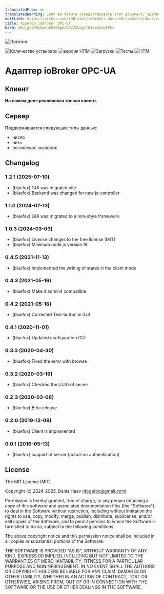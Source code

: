```yaml
---
translatedFrom: en
translatedWarning: Если вы хотите отредактировать этот документ, удалите поле «translationFrom», в противном случае этот документ будет снова автоматически переведен
editLink: https://github.com/ioBroker/ioBroker.docs/edit/master/docs/ru/adapterref/iobroker.opcua/README.md
title: Адаптер ioBroker OPC-UA
hash: ZKUjg+3F0nXeXnb9ZO8gk/hZ7Z2bbg1fWIka4y6mIFk=
---
```

![Логотип](../../../en/adapterref/iobroker.opcua/admin/opcua.png)

![Количество установок](http://iobroker.live/badges/opcua-stable.svg)
![версия НПМ](http://img.shields.io/npm/v/iobroker.opcua.svg)
![Загрузки](https://img.shields.io/npm/dm/iobroker.opcua.svg)
![Тесты](https://travis-ci.org/ioBroker/ioBroker.opcua.svg?branch=master)
![НПМ](https://nodei.co/npm/iobroker.opcua.png?downloads=true)

# Адаптер ioBroker OPC-UA
## Клиент
**На самом деле реализован только клиент.**

## Сервер
Поддерживаются следующие типы данных:

- число
- нить
- логическое значение

<!-- Заполнитель для следующей версии (в начале строки):

### **РАБОТА В ХОДЕ** -->

## Changelog
### 1.2.1 (2025-07-10)
* (bluefox) GUI was migrated vite
* (bluefox) Backend was changed for new js-controller

### 1.1.0 (2024-07-13)
* (bluefox) GUI was migrated to a non-style framework

### 1.0.3 (2024-03-03)
* (bluefox) License changes to the free license (MIT)
* (bluefox) Minimum node.js version 16

### 0.4.5 (2021-11-13)
* (bluefox) Implemented the writing of states in the client mode

### 0.4.3 (2021-05-16)
* (bluefox) Make it admin4 compatible

### 0.4.2 (2021-05-16)
* (bluefox) Corrected Test-button in GUI

### 0.4.1 (2020-11-01)
* (bluefox) Updated configuration GUI

### 0.3.3 (2020-04-30)
* (bluefox) Fixed the error with browse

### 0.3.2 (2020-03-19)
* (bluefox) Checked the UUID of server

### 0.2.3 (2020-03-08)
* (bluefox) Beta release

### 0.2.0 (2019-12-09)
* (bluefox) Client is implemented

### 0.0.1 (2016-05-13)
* (bluefox) support of server (actual no authentication)

## License
The MIT License (MIT)

Copyright (c) 2024-2025, Denis Haev (dogafox@gmail.com)

Permission is hereby granted, free of charge, to any person obtaining a copy
of this software and associated documentation files (the "Software"), to deal
in the Software without restriction, including without limitation the rights
to use, copy, modify, merge, publish, distribute, sublicense, and/or sell
copies of the Software, and to permit persons to whom the Software is
furnished to do so, subject to the following conditions:

The above copyright notice and this permission notice shall be included in all
copies or substantial portions of the Software.

THE SOFTWARE IS PROVIDED "AS IS", WITHOUT WARRANTY OF ANY KIND, EXPRESS OR
IMPLIED, INCLUDING BUT NOT LIMITED TO THE WARRANTIES OF MERCHANTABILITY,
FITNESS FOR A PARTICULAR PURPOSE AND NONINFRINGEMENT. IN NO EVENT SHALL THE
AUTHORS OR COPYRIGHT HOLDERS BE LIABLE FOR ANY CLAIM, DAMAGES OR OTHER
LIABILITY, WHETHER IN AN ACTION OF CONTRACT, TORT OR OTHERWISE, ARISING FROM,
OUT OF OR IN CONNECTION WITH THE SOFTWARE OR THE USE OR OTHER DEALINGS IN THE
SOFTWARE.